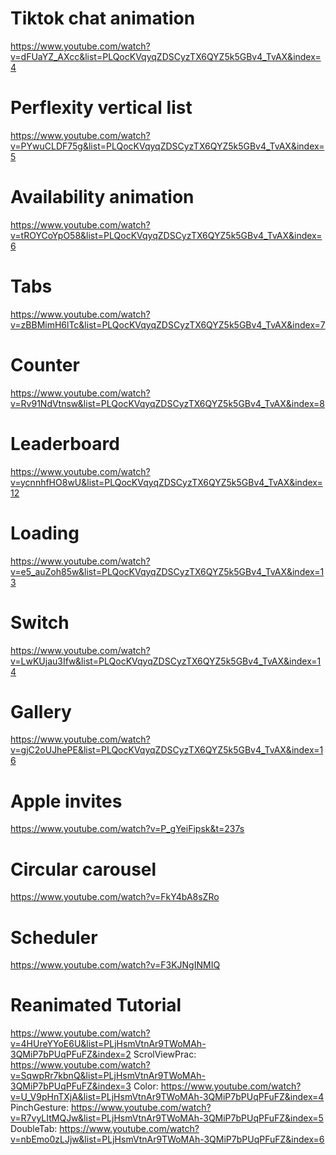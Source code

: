 # Tiktok chat animation

https://www.youtube.com/watch?v=dFUaYZ_AXcc&list=PLQocKVqyqZDSCyzTX6QYZ5k5GBv4_TvAX&index=4

# Perflexity vertical list

https://www.youtube.com/watch?v=PYwuCLDF75g&list=PLQocKVqyqZDSCyzTX6QYZ5k5GBv4_TvAX&index=5

# Availability animation

https://www.youtube.com/watch?v=tROYCoYpO58&list=PLQocKVqyqZDSCyzTX6QYZ5k5GBv4_TvAX&index=6

# Tabs

https://www.youtube.com/watch?v=zBBMimH6lTc&list=PLQocKVqyqZDSCyzTX6QYZ5k5GBv4_TvAX&index=7

# Counter

https://www.youtube.com/watch?v=Rv91NdVtnsw&list=PLQocKVqyqZDSCyzTX6QYZ5k5GBv4_TvAX&index=8

# Leaderboard

https://www.youtube.com/watch?v=ycnnhfHO8wU&list=PLQocKVqyqZDSCyzTX6QYZ5k5GBv4_TvAX&index=12

# Loading

https://www.youtube.com/watch?v=e5_auZoh85w&list=PLQocKVqyqZDSCyzTX6QYZ5k5GBv4_TvAX&index=13

# Switch

https://www.youtube.com/watch?v=LwKUjau3Ifw&list=PLQocKVqyqZDSCyzTX6QYZ5k5GBv4_TvAX&index=14

# Gallery

https://www.youtube.com/watch?v=gjC2oUJhePE&list=PLQocKVqyqZDSCyzTX6QYZ5k5GBv4_TvAX&index=16

# Apple invites

https://www.youtube.com/watch?v=P_gYeiFipsk&t=237s

# Circular carousel

https://www.youtube.com/watch?v=FkY4bA8sZRo

# Scheduler

https://www.youtube.com/watch?v=F3KJNgINMIQ

# Reanimated Tutorial

https://www.youtube.com/watch?v=4HUreYYoE6U&list=PLjHsmVtnAr9TWoMAh-3QMiP7bPUqPFuFZ&index=2
ScrolViewPrac: https://www.youtube.com/watch?v=SqwpRr7kbnQ&list=PLjHsmVtnAr9TWoMAh-3QMiP7bPUqPFuFZ&index=3
Color: https://www.youtube.com/watch?v=U_V9pHnTXjA&list=PLjHsmVtnAr9TWoMAh-3QMiP7bPUqPFuFZ&index=4
PinchGesture: https://www.youtube.com/watch?v=R7vyLItMQJw&list=PLjHsmVtnAr9TWoMAh-3QMiP7bPUqPFuFZ&index=5
DoubleTab: https://www.youtube.com/watch?v=nbEmo0zLJjw&list=PLjHsmVtnAr9TWoMAh-3QMiP7bPUqPFuFZ&index=6
